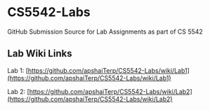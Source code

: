 # CS5542-Labs

GitHub Submission Source for Lab Assignments as part of CS 5542

## Lab Wiki Links

Lab 1: [https://github.com/apshaiTerp/CS5542-Labs/wiki/Lab1](https://github.com/apshaiTerp/CS5542-Labs/wiki/Lab1)

Lab 2: [https://github.com/apshaiTerp/CS5542-Labs/wiki/Lab2](https://github.com/apshaiTerp/CS5542-Labs/wiki/Lab2)